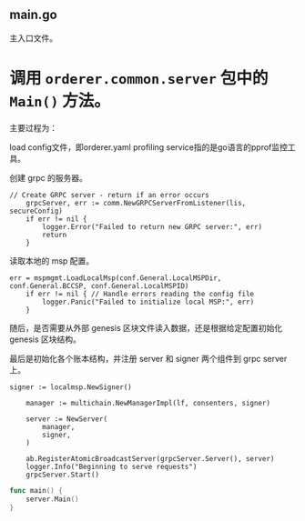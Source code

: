 ## main.go
主入口文件。

调用 `orderer.common.server` 包中的 `Main()` 方法。
=======
主要过程为：

load config文件，即orderer.yaml
profiling service指的是go语言的pprof监控工具。

创建 grpc 的服务器。

```golang
// Create GRPC server - return if an error occurs
	grpcServer, err := comm.NewGRPCServerFromListener(lis, secureConfig)
	if err != nil {
		logger.Error("Failed to return new GRPC server:", err)
		return
	}
```

读取本地的 msp 配置。

```golang
err = mspmgmt.LoadLocalMsp(conf.General.LocalMSPDir, conf.General.BCCSP, conf.General.LocalMSPID)
	if err != nil { // Handle errors reading the config file
		logger.Panic("Failed to initialize local MSP:", err)
	}
```

随后，是否需要从外部 genesis 区块文件读入数据，还是根据给定配置初始化 genesis 区块结构。

最后是初始化各个账本结构，并注册 server 和 signer 两个组件到 grpc server 上。

```golang
signer := localmsp.NewSigner()

	manager := multichain.NewManagerImpl(lf, consenters, signer)

	server := NewServer(
		manager,
		signer,
	)

	ab.RegisterAtomicBroadcastServer(grpcServer.Server(), server)
	logger.Info("Beginning to serve requests")
	grpcServer.Start()
```

```go
func main() {
	server.Main()
}
```
